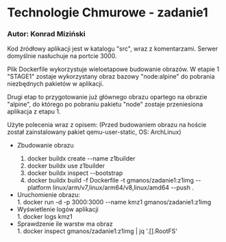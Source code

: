 <h1>Technologie Chmurowe - zadanie1</h1>

<h3>Autor: Konrad Miziński</h3>

Kod źródłowy aplikacji jest w katalogu "src", wraz z komentarzami.
Serwer domyślnie nasłuchuje na portcie 3000.

Plik Dockerfile wykorzystuje wieloetapowe budowanie obrazów.
W etapie 1 "STAGE1" zostaje wykorzystany obraz bazowy "node:alpine"
do pobrania niezbędnych pakietów w aplikacji.

Drugi etap to przygotowanie już głównego obrazu opartego na obrazie "alpine",
do którego po pobraniu pakietu "node" zostaje przeniesiona aplikacja z etapu 1.


Użyte polecenia wraz z opisem:
(Przed budowaniem obrazu na hoście został zainstalowany pakiet qemu-user-static, OS: ArchLinux)
<ul>
<li>Zbudowanie obrazu</li>
<ol>
<li> docker buildx create --name z1builder</li>
<li> docker buildx use z1builder</li>
<li> docker buildx inspect --bootstrap</li>
<li> docker buildx build -f Dockerfile -t gmanos/zadanie1:z1img --platform linux/arm/v7,linux/arm64/v8,linux/amd64 --push .</li>
</ol>

<li> Uruchomienie obrazu:</li>
1. docker run -d -p 3000:3000 --name kmz1 gmanos/zadanie1:z1img

<li> Wyświetlenie logów aplikacji</li>
1. docker logs kmz1

<li> Sprawdzenie ile warstw ma obraz</li>
1. docker inspect gmanos/zadanie1:z1img | jq '.[].RootFS'
</ul>